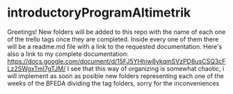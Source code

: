 # introductoryProgramAltimetrik
Greetings! New folders will be added to this repo with the name of each one of the trello tags once they are completed. Inside every one of them there will be a readme.md file with a link to the requested documentation.
Here's also a link to my complete documentation: https://docs.google.com/document/d/15FJ5YHhiw8ykqmSVzPD8usCSQ3cFLz2SWgxTml7gTJM/
I see that this way of organizing is somewhat chaotic, i will implement as soon as posible new folders representing each one of the weeks of the BFEDA dividing the tag folders, sorry for the inconveniences

